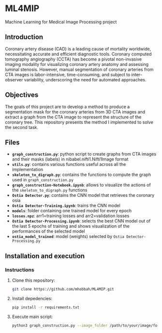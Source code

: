 # ML4MIP
Machine Learning for Medical Image Processing project

## Introduction
Coronary artery disease (CAD) is a leading cause of mortality worldwide, necessitating accurate and efficient diagnostic tools. Coronary computed tomography angiography (CCTA) has become a pivotal non-invasive imaging modality for visualizing coronary artery anatomy and assessing luminal stenosis. However, manual segmentation of coronary arteries from CTA images is labor-intensive, time-consuming, and subject to inter-observer variability, underscoring the need for automated approaches.

## Objectives
The goals of this project are to develop a method to produce a segmentation mask for the coronary arteries from 3D CTA images and extract a graph from the CTA image to represent the structure of the coronary tree. This repository presents the method I implemented to solve the second task.

## Files
- **`graph_construction.py`**: python script to create graphs from CTA images and their masks (labels) in nibabel.nifti1.Nifti1Image format
- **`utils.py`**: contains various functions useful across all the implementation
- **`skeleton_to_digraph.py`**: contains the functions to compute the graph used in `graph_construction.py`
- **`graph_construction-Notebook.ipynb`**: allows to visualize the actions of the `skeleton_to_digraph.py` functions
- **`Ostia Detector.py`**: contains the CNN model that retrieves the coronary osia
- **`Ostia Detector-Training.ipynb`**: trains the CNN model
- **`models`**: folder containing one trained model for every epoch
- **`losses.npz`**: arr1=training losses and arr2=validation losses 
- **`Ostia Detector-Processing.ipynb`**: selects the best CNN model out of the last 5 epochs of training and shows visualization of the performances of the selected model
- **`ostia_model_trained`**: model (weights) selected by `Ostia Detector-Processing.py`

## Installation and execution
### Instructions
1. Clone this repository:
   
   ```bash
   git clone https://github.com/mhobbah/ML4MIP.git
   ```
2. Install depedencies:
   
   ```bash
   pip install -r requirements.txt
   ```
3. Execute main script:
   
   ```bash
   python3 graph_construction.py --image_folder /path/to/your/image/folder --label_folder /path/to/your/label/folder --graph_folder /path/to/your/graph/folder
   ```
